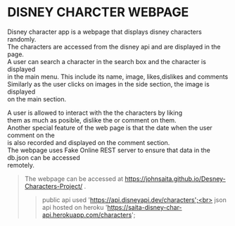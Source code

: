 # DISNEY CHARCTER WEBPAGE

Disney character app is a webpage that displays disney characters randomly.<br>
The characters are accessed from the disney api and are displayed in the page.<br>
A user can search a character in the search box and the character is displayed <br>
in the main menu. This include its name, image, likes,dislikes and comments <br>
Similarly as the user clicks on images in the side section, the image is displayed<br>
on the main section.

A user is allowed to interact with the the characters by liking<br>
them as much as posible, dislike the or comment on them.<br>
Another special feature of the web page is that the date when the user comment on the<br>
is also recorded and displayed on the comment section.<br>
The webpage uses Fake Online REST server to ensure that data in the db.json can be accessed<br>
remotely.

>The webpage can be accessed at https://johnsaita.github.io/Desney-Characters-Project/ .<br>
>>  public api used 'https://api.disneyapi.dev/characters';<br>
>>  json api hosted on heroku 'https://saita-disney-char-api.herokuapp.com/characters';

